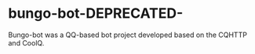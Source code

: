 # bungo-bot-DEPRECATED-
Bungo-bot was a QQ-based bot project developed based on the CQHTTP and CoolQ.
